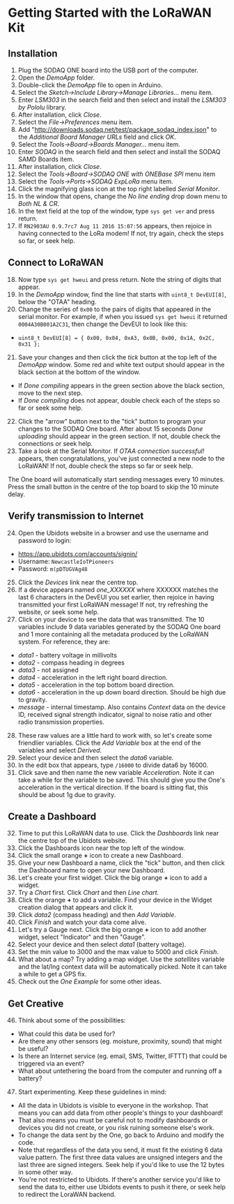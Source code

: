 Getting Started with the LoRaWAN Kit
====================================

Installation
------------

1. Plug the SODAQ ONE board into the USB port of the computer.
2. Open the _DemoApp_ folder.
3. Double-click the _DemoApp_ file to open in Arduino.
4. Select the _Sketch->Include Library->Manage Libraries..._ menu item.
5. Enter _LSM303_ in the search field and then select and install the _LSM303 by Pololu_ library.
6. After installation, click _Close_.
7. Select the _File->Preferences_ menu item.
8. Add "http://downloads.sodaq.net/test/package_sodaq_index.json" to the _Additional Board Manager URLs_ field and click _OK_.
9. Select the _Tools->Board->Boards Manager..._ menu item.
10. Enter _SODAQ_ in the search field and then select and install the SODAQ SAMD Boards item.
11. After installation, click _Close_.
12. Select the _Tools->Board->SODAQ ONE with ONEBase SPI_ menu item
13. Select the _Tools->Ports->SODAQ ExpLoRa_ menu item.
14. Click the magnifying glass icon at the top right labelled _Serial Monitor_.
15. In the window that opens, change the _No line ending_ drop down menu to _Both NL & CR_.
16. In the text field at the top of the window, type `sys get ver` and press return.
17. If `RN2903AU 0.9.7rc7 Aug 11 2016 15:07:56` appears, then rejoice in having connected to the LoRa modem! If not, try again, check the steps so far, or seek help.


Connect to LoRaWAN
------------------

18. Now type `sys get hweui` and press return. Note the string of digits that appear.
19. In the _DemoApp_ window, find the line that starts with `uint8_t DevEUI[8]`, below the "OTAA" heading.
20. Change the series of `0x00` to the pairs of digits that appeared in the serial monitor. For example, if when you issued `sys get hweui` it returned `0004A30B001A2C31`, then change the DevEUI to look like this:
* `uint8_t DevEUI[8] = { 0x00, 0x04, 0xA3, 0x0B, 0x00, 0x1A, 0x2C, 0x31 };`
21. Save your changes and then click the _tick_ button at the top left of the _DemoApp_ window.
Some red and white text output should appear in the black section at the bottom of the window.
* If _Done compiling_ appears in the green section above the black section, move to the next step.
* If _Done compiling_ does not appear, double check each of the steps so far or seek some help.
22. Click the "arrow" button next to the "tick" button to program your changes to the SODAQ One board. After about 15 seconds _Done uploading_ should appear in the green section. If not, double check the connections or seek help.
23. Take a look at the Serial Monitor. If _OTAA connection successful!_ appears, then congratulations, you've just connected a new node to the LoRaWAN! If not, double check the steps so far or seek help.

The One board will automatically start sending messages every 10 minutes. Press the small button in the centre of the top board to skip the 10 minute delay.

Verify transmission to Internet
-------------------------------

24. Open the Ubidots website in a browser and use the username and password to login:
* https://app.ubidots.com/accounts/signin/
* Username: `NewcastleIoTPioneers`
* Password: `m(pDTUGVAg48`
25. Click the _Devices_ link near the centre top.
26. If a device appears named _one_XXXXXX_ where XXXXXX matches the last 6 characters in the DevEUI you set earlier, then rejoice in having transmitted your first LoRaWAN message! If not, try refreshing the website, or seek some help.
27. Click on your device to see the data that was transmitted. The 10 variables include 9 data variables generated by the SODAQ One board and 1 more containing all the metadata produced by the LoRaWAN system. For reference, they are:
* _data1_ - battery voltage in millivolts
* _data2_ - compass heading in degrees
* _data3_ - not assigned
* _data4_ - acceleration in the left right board direction.
* _data5_ - acceleration in the top bottom board direction.
* _data6_ - acceleration in the up down board direction. Should be high due to gravity.
* _message_ - internal timestamp. Also contains _Context_ data on the device ID, received signal strength indicator, signal to noise ratio and other radio transmission properties.

28. These raw values are a little hard to work with, so let's create some friendlier variables. Click the _Add Variable_ box at the end of the variables and select _Derived_.
29. Select your device and then select the _data6_ variable.
30. In the edit box that appears, type `/16000` to divide data6 by 16000.
31. Click save and then name the new variable _Acceleration_. Note it can take a while for the variable to be saved. This should give you the One's acceleration in the vertical direction. If the board is sitting flat, this should be about 1g due to gravity.


Create a Dashboard
------------------

32. Time to put this LoRaWAN data to use. Click the _Dashboards_ link near the centre top of the Ubidots website.
33. Click the Dashboards icon near the top left of the window.
34. Click the small orange **+** icon to create a new Dashboard.
35. Give your new Dashboard a name, click the "tick" button, and then click the Dashboard name to open your new Dashboard.
36. Let's create your first widget. Click the big orange **+** icon to add a widget.
37. Try a _Chart_ first. Click _Chart_ and then _Line chart_.
38. Click the orange **+** to add a variable. Find your device in the Widget creation dialog that appears and click it.
39. Click _data2_ (compass heading) and then _Add Variable_.
40. Click _Finish_ and watch your data come alive.
41. Let's try a Gauge next. Click the big orange **+** icon to add another widget, select "Indicator" and then "Gauge".
42. Select your device and then select _data1_ (battery voltage).
43. Set the min value to 3000 and the max value to 5000 and click _Finish_.
44. What about a map? Try adding a map widget. Use the _satellites_ variable and the lat/lng context data will be automatically picked. Note it can take a while to get a GPS fix.
45. Check out the _One Example_ for some other ideas.


Get Creative
------------

46. Think about some of the possibilities:
* What could this data be used for?
* Are there any other sensors (eg. moisture, proximity, sound) that might be useful?
* Is there an Internet service (eg. email, SMS, Twitter, IFTTT) that could be triggered via an event?
* What about untethering the board from the computer and running off a battery?


47. Start experimenting. Keep these guidelines in mind:
* All the data in Ubidots is visible to everyone in the workshop. That means you can add data from other people's things to your dashboard!
* That also means you must be careful not to modify dashboards or devices you did not create, or you risk ruining someone else's work.
* To change the data sent by the One, go back to Arduino and modify the code.
* Note that regardless of the data you send, it must fit the existing 6 data value pattern. The first three data values are unsigned integers and the last three are signed integers. Seek help if you'd like to use the 12 bytes in some other way.
* You're not restricted to Ubidots. If there's another service you'd like to send the data to, either use Ubidots events to push it there, or seek help to redirect the LoraWAN backend.
